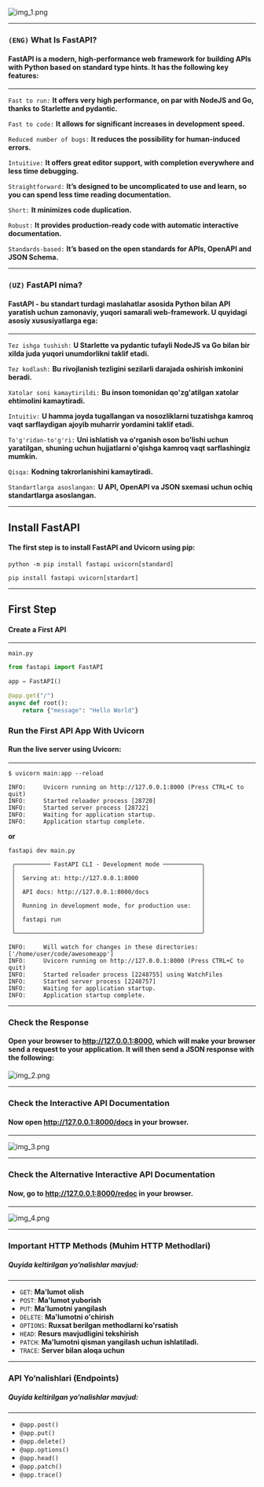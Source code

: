 ![img_1.png](img_1.png)

---

### `(ENG)`  What Is FastAPI?
#### FastAPI is a modern, high-performance web framework for building APIs with Python based on standard type hints. It has the following key features:

---
`Fast to run:` **It offers very high performance, on par with NodeJS and Go, thanks to Starlette and pydantic.**

`Fast to code:` **It allows for significant increases in development speed.**

`Reduced number of bugs:` **It reduces the possibility for human-induced errors.**

`Intuitive:` **It offers great editor support, with completion everywhere and less time debugging.**

`Straightforward:` **It’s designed to be uncomplicated to use and learn, so you can spend less time reading documentation.**

`Short:` **It minimizes code duplication.**

`Robust:` **It provides production-ready code with automatic interactive documentation.**

`Standards-based:` **It’s based on the open standards for APIs, OpenAPI and JSON Schema.**

---

### `(UZ)` FastAPI nima?
#### FastAPI - bu standart turdagi maslahatlar asosida Python bilan API yaratish uchun zamonaviy, yuqori samarali web-framework. U quyidagi asosiy xususiyatlarga ega:

---

`Tez ishga tushish:` **U Starlette va pydantic tufayli NodeJS va Go bilan bir xilda juda yuqori unumdorlikni taklif etadi.**

`Tez kodlash:` **Bu rivojlanish tezligini sezilarli darajada oshirish imkonini beradi.**

`Xatolar soni kamaytirildi:` **Bu inson tomonidan qo'zg'atilgan xatolar ehtimolini kamaytiradi.**

`Intuitiv:` **U hamma joyda tugallangan va nosozliklarni tuzatishga kamroq vaqt sarflaydigan ajoyib muharrir yordamini taklif etadi.**

`To'g'ridan-to'g'ri:` **Uni ishlatish va o'rganish oson bo'lishi uchun yaratilgan, shuning uchun hujjatlarni o'qishga kamroq vaqt sarflashingiz mumkin.**

`Qisqa:` **Kodning takrorlanishini kamaytiradi.**

`Standartlarga asoslangan:` **U API, OpenAPI va JSON sxemasi uchun ochiq standartlarga asoslangan.**

---
## Install FastAPI

#### The first step is to install FastAPI and Uvicorn using pip:


 ```shell
python -m pip install fastapi uvicorn[standard]
```
```shell 
pip install fastapi uvicorn[stardart]
```


---

## First Step 
#### Create a First API

---
`main.py`
```python
from fastapi import FastAPI

app = FastAPI()

@app.get("/")
async def root():
    return {"message": "Hello World"}
```

### **Run the First API App With Uvicorn**

#### Run the live server using Uvicorn:

---

```shell
$ uvicorn main:app --reload

INFO:     Uvicorn running on http://127.0.0.1:8000 (Press CTRL+C to quit)
INFO:     Started reloader process [28720]
INFO:     Started server process [28722]
INFO:     Waiting for application startup.
INFO:     Application startup complete.
```

**or**

```shell 
fastapi dev main.py

 ╭────────── FastAPI CLI - Development mode ───────────╮
 │                                                     │
 │  Serving at: http://127.0.0.1:8000                  │
 │                                                     │
 │  API docs: http://127.0.0.1:8000/docs               │
 │                                                     │
 │  Running in development mode, for production use:   │
 │                                                     │
 │  fastapi run                                        │
 │                                                     │
 ╰─────────────────────────────────────────────────────╯

INFO:     Will watch for changes in these directories: ['/home/user/code/awesomeapp']
INFO:     Uvicorn running on http://127.0.0.1:8000 (Press CTRL+C to quit)
INFO:     Started reloader process [2248755] using WatchFiles
INFO:     Started server process [2248757]
INFO:     Waiting for application startup.
INFO:     Application startup complete.
```
---
### **Check the Response**
#### Open your browser to http://127.0.0.1:8000, which will make your browser send a request to your application. It will then send a JSON response with the following:

![img_2.png](img_2.png)

---

### **Check the Interactive API Documentation**

#### Now open http://127.0.0.1:8000/docs in your browser.

---

![img_3.png](img_3.png)

---

### **Check the Alternative Interactive API Documentation**
#### Now, go to http://127.0.0.1:8000/redoc in your browser.

---
![img_4.png](img_4.png)

---
###  **Important HTTP Methods (Muhim HTTP Methodlari)**

##### Quyida keltirilgan yo‘nalishlar mavjud:

---
- `GET`: **Ma'lumot olish**
- `POST`: **Ma'lumot yuborish**
- `PUT`: **Ma'lumotni yangilash**
- `DELETE`: **Ma'lumotni o'chirish**
- `OPTIONS`: **Ruxsat berilgan methodlarni ko'rsatish**
- `HEAD`: **Resurs mavjudligini tekshirish**
- `PATCH`: **Ma'lumotni qisman yangilash uchun ishlatiladi.**
- `TRACE`: **Server bilan aloqa uchun**

---
### **API Yo‘nalishlari (Endpoints)**
##### Quyida keltirilgan yo‘nalishlar mavjud:

---

- `@app.post()`
- `@app.put()`
- `@app.delete()`
- `@app.options()`
- `@app.head()`
- `@app.patch()`
- `@app.trace()`